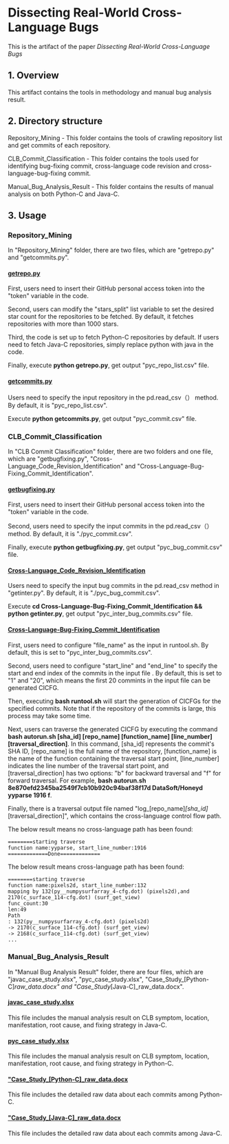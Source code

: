 # Dissecting Real-World Cross-Language Bugs

This is the artifact of the paper *Dissecting Real-World Cross-Language Bugs*

## 1. Overview
This artifact contains the tools in methodology and manual bug analysis result.

## 2. Directory structure
Repository_Mining - This folder contains the tools of crawling repository list and get commits of each repository. 

CLB_Commit_Classification - This folder contains the tools used for identifying bug-fixing commit, cross-language code revision and cross-language-bug-fixing commit.

Manual_Bug_Analysis_Result - This folder contains the results of manual analysis on both Python-C and Java-C.

## 3. Usage
### Repository_Mining
In "Repository_Mining" folder, there are two files, which are "getrepo.py" and "getcommits.py".

#### <u>getrepo.py</u>
First, users need to insert their GitHub personal access token into the "token" variable in the code.

Second, users can modify the "stars_split" list variable to set the desired star count for the repositories to be fetched. By default, it fetches repositories with more than 1000 stars.

Third, the code is set up to fetch Python-C repositories by default. If users need to fetch Java-C repositories, simply replace python with java in the code.

Finally, execute **python getrepo.py**, get output "pyc_repo_list.csv" file.

#### <u>getcommits.py</u>
Users need to specify the input repository in the pd.read_csv（） method. By default, it is "pyc_repo_list.csv".

Execute **python getcommits.py**, get output "pyc_commit.csv" file.

### CLB_Commit_Classification
In "CLB Commit Classification" folder, there are two folders and one file, which are "getbugfixing.py", "Cross-Language_Code_Revision_Identification" and "Cross-Language-Bug-Fixing_Commit_Identification".

#### <u>getbugfixing.py</u>
First, users need to insert their GitHub personal access token into the "token" variable in the code.

Second, users need to specify the input commits in the pd.read_csv（） method. By default, it is "./pyc_commit.csv".

Finally, execute **python getbugfixing.py**, get output "pyc_bug_commit.csv" file.

#### <u>Cross-Language_Code_Revision_Identification</u>
Users need to specify the input bug commits in the pd.read_csv method in "getinter.py". By default, it is "./pyc_bug_commit.csv".

Execute **cd Cross-Language-Bug-Fixing_Commit_Identification && python getinter.py**, get output "pyc_inter_bug_commits.csv" file.

#### <u>Cross-Language-Bug-Fixing_Commit_Identification</u>
First, users need to configure "file_name" as the input in runtool.sh. By default, this is set to "pyc_inter_bug_commits.csv".

Second, users need to configure "start_line" and "end_line" to specify the start and end index of the commits in the input file . By default, this is set to "1" and "20", which means the first 20 commints in the input file can be generated CICFG.

Then, executing **bash runtool.sh** will start the generation of CICFGs for the specified commits. Note that if the repository of the commits is large, this process may take some time.

Next, users can traverse the generated CICFG by executing the command **bash autorun.sh [sha_id] [repo_name] [function_name] [line_number] [traversal_direction]**. 
In this command, [sha_id] represents the commit's SHA ID, [repo_name] is the full name of the repository, [function_name] is the name of the function containing the traversal start point, [line_number] indicates the line number of the traversal start point, and [traversal_direction] has two options: "b" for backward traversal and "f" for forward traversal.
For example, **bash autorun.sh 8e870efd2345ba2549f7cb10b920c94baf38f17d DataSoft/Honeyd yyparse 1916 f**.

Finally, there is a traversal output file named "log_[repo_name]_[sha_id]_[traversal_direction]", which contains the cross-language control flow path.

The below result means no cross-language path has been found:
```
========starting traverse
function name:yyparse, start_line_number:1916
=============Done=============
```

The below result means cross-language path has been found:
```
========starting traverse
function name:pixels2d, start_line_number:132
mapping by 132(py__numpysurfarray_4-cfg.dot) (pixels2d),and 2170(c_surface_114-cfg.dot) (surf_get_view)
func_count:30
len:49
Path
: 132(py__numpysurfarray_4-cfg.dot) (pixels2d)
-> 2170(c_surface_114-cfg.dot) (surf_get_view)
-> 2168(c_surface_114-cfg.dot) (surf_get_view)
...
```
 

### Manual_Bug_Analysis_Result
In "Manual Bug Analysis Result" folder, there are four files, which are "javac_case_study.xlsx", "pyc_case_study.xlsx", "Case_Study_[Python-C]_raw_data.docx" and "Case_Study_[Java-C]_raw_data.docx".

#### <u>javac_case_study.xlsx</u>
This file includes the manual analysis result on CLB symptom, location, manifestation, root cause, and fixing strategy in Java-C.

#### <u>pyc_case_study.xlsx</u>
This file includes the manual analysis result on CLB symptom, location, manifestation, root cause, and fixing strategy in Python-C.

#### <u>"Case_Study_[Python-C]_raw_data.docx</u>
This file includes the detailed raw data about each commits among Python-C.

#### <u>"Case_Study_[Java-C]_raw_data.docx</u>
This file includes the detailed raw data about each commits among Java-C.

